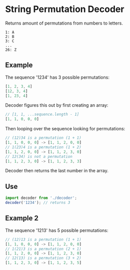 # String Permutation Decoder

Returns amount of permutations from numbers to letters.

```
1: A
2: B
3: C
...
26: Z
```

## Example
The sequence '1234' has 3 possible permutations: 

```js
[1, 2, 3, 4]
[12, 3, 4]
[1, 23, 4]
```

Decoder figures this out by first creating an array:

```js
// [1, 1, ...sequence.length - 1]
[1, 1, 0, 0, 0]
```

Then looping over the sequence looking for permutations:

```js
// (12)34 is a permutation (1 + 1)
[1, 1, 0, 0, 0] -> [1, 1, 2, 0, 0]
// 1(23)4 is a permutation (1 + 2)
[1, 1, 2, 0, 0] -> [1, 1, 2, 3, 0]
// 12(34) is not a permutation
[1, 1, 2, 3, 0] -> [1, 1, 2, 3, 3]
```

Decoder then returns the last number in the array.

## Use

```js
import decoder from './decoder';
decoder('1234'); // returns 3
```

## Example 2

The sequence '1213' has 5 possible permutations: 

```js
// (12)13 is a permutation (1 + 1)
[1, 1, 0, 0, 0] -> [1, 1, 2, 0, 0]
// 1(21)3 is a permutation (2 + 1)
[1, 1, 2, 0, 0] -> [1, 1, 2, 3, 0]
// 12(13) is a permutation (3 + 2)
[1, 1, 2, 3, 0] -> [1, 1, 2, 3, 5]
```